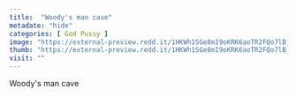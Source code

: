 ```yaml
---
title:  "Woody's man cave"
metadate: "hide"
categories: [ God Pussy ]
image: "https://external-preview.redd.it/1HKWh1SGe8mI9oKRK6aoTR2FQo7lB_h2aTirDjKIcPU.jpg?auto=webp&s=58602134a945304e51a9b364c7a52df5478d10f1"
thumb: "https://external-preview.redd.it/1HKWh1SGe8mI9oKRK6aoTR2FQo7lB_h2aTirDjKIcPU.jpg?width=640&crop=smart&auto=webp&s=7cf5d3f85a2f498bad081c8299e8fcf346d65420"
visit: ""
---
```

Woody's man cave
